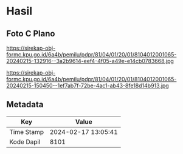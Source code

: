 # Hasil

## Foto C Plano

https://sirekap-obj-formc.kpu.go.id/6a4b/pemilu/pdpr/81/04/01/20/01/8104012001065-20240215-132916--3a2b9614-eef4-4f05-a49e-e14cb0783668.jpg

https://sirekap-obj-formc.kpu.go.id/6a4b/pemilu/pdpr/81/04/01/20/01/8104012001065-20240215-150450--1ef7ab7f-72be-4ac1-ab43-8fe18d14b913.jpg


## Metadata

| Key        | Value               |
| ---------- | ------------------- |
| Time Stamp | 2024-02-17 13:05:41 |
| Kode Dapil | 8101                |



